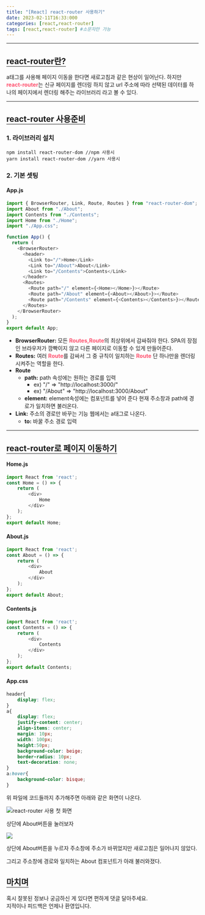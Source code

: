 ```yaml
---
title: "[React] react-router 사용하기"
date: 2023-02-11T16:33:000
categories: [react,react-router]
tags: [react,react-router] #소문자만 가능
---
```


---

## <b style="border-bottom:2px solid gray">react-router란?</b>
<p>a태그를 사용해 페이지 이동을 한다면 새로고침과 같은 현상이 일어난다. 하지만 <strong style="color:#ff526f">react-router</strong>는 신규 페이지를 렌더링 하지 않고 url 주소에 따라 선택된 데이터를 하나의 페이지에서 렌더링 해주는 라이브러리 라고 볼 수 있다.</p>

***

## <b style="border-bottom:2px solid gray">react-router 사용준비</b> 
### <b>1. 라이브러리 설치</b>
```
npm install react-router-dom //npm 사용시
yarn install react-router-dom //yarn 사용시
```
### <b>2. 기본 셋팅</b>
#### App.js
```js
import { BrowserRouter, Link, Route, Routes } from "react-router-dom";
import About from "./About";
import Contents from "./Contents";
import Home from "./Home";
import "./App.css";

function App() {
  return (
    <BrowserRouter>
      <header>
        <Link to="/">Home</Link>
        <Link to="/About">About</Link>
        <Link to="/Contents">Contents</Link>
      </header>
      <Routes>
        <Route path="/" element={<Home></Home>}></Route>
        <Route path="/About" element={<About></About>}></Route>
        <Route path="/Contents" element={<Contents></Contents>}></Route>
      </Routes>
    </BrowserRouter>
  );
}
export default App;
```
+ <strong>BrowserRouter:</strong> 모든 <strong style="color:#ff526f">Routes,Route</strong>의 최상위에서 감싸줘야 한다. SPA의 장점인 브라우저가 깜빡이지 않고 다른 페이지로 이동할 수 있게 만들어준다. 
+ <strong>Routes:</strong> 여러 <strong style="color:#ff526f">Route</strong>를 감싸서 그 중 규칙이 일치하는 <strong style="color:#ff526f">Route</strong> 단 하나만을 렌더링 시켜주는 역할을 한다. 
+ <strong>Route</strong> 
    - <b>path:</b> path 속성에는 원하는 경로를 입력 
        - ex) "/" => "http://localhost:3000/"
        - ex) "/About" => "http://localhost:3000/About"
    - <b>element:</b> element속성에는 컴포넌트를 넣어 준다 현재 주소창과 path에 경로가 일치하면 불러온다.
+ <strong>Link:</strong> 주소의 경로만 바꾸는 기능 웹에서는 a태그로 나온다.
    - <b>to:</b> 바꿀 주소 경로 입력 

*** 

## <b style="border-bottom:2px solid gray">react-router로 페이지 이동하기</b>

#### Home.js
```javascript
import React from 'react';
const Home = () => {
    return (
        <div>
            Home
        </div>
    );
};
export default Home;
```
#### About.js
```javascript
import React from 'react';
const About = () => {
    return (
        <div>
            About
        </div>
    );
};
export default About;
```
#### Contents.js
```javascript
import React from 'react';
const Contents = () => {
    return (
        <div>
            Contents
        </div>
    );
};
export default Contents;
```
#### App.css
```css
header{
    display: flex;
}
a{
    display: flex;
    justify-content: center;
    align-items: center;
    margin: 10px;
    width: 100px;
    height:50px;
    background-color: beige;
    border-radius: 10px;
    text-decoration: none;
}
a:hover{
    background-color: bisque;
}
```
<p>위 파일에 코드들까지 추가해주면 아래와 같은 화면이 나온다.</p>
<img src="https://user-images.githubusercontent.com/88264006/218254906-29bf16c0-db1d-46d1-862a-b225959aa3cb.png" alt="react-router 사용 첫 화면"/>
<p>상단에 About버튼을 눌러보자</p>
<img src="https://user-images.githubusercontent.com/88264006/218255065-130c0c02-808d-43f5-96e2-99f95a39f95d.png"/>
<p>상단에 About버튼을 누르자 주소창에 주소가 바뀌었지만 새로고침은 일어나지 않았다.</p> 
<p>그리고 주소창에 경로와 일치하는 About 컴포넌트가 아래 불러와졌다.</p>

## <b style="border-bottom:2px solid gray"><b>마치며</b></b>
<P>혹시 잘못된 정보나 궁금하신 게 있다면 편하게 댓글 달아주세요.<br/>
지적이나 피드백은 언제나 환영입니다.</p>